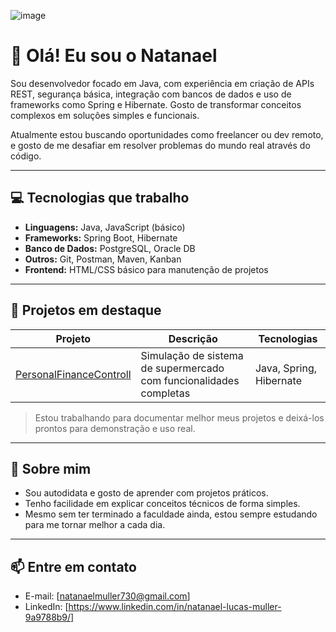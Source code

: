 ![image](https://github.com/user-attachments/assets/cbb8ac3b-b83c-473a-b0a9-3fdd050c6268)


# 👋 Olá! Eu sou o Natanael

Sou desenvolvedor focado em Java, com experiência em criação de APIs REST, segurança básica, integração com bancos de dados e uso de frameworks como Spring e Hibernate. Gosto de transformar conceitos complexos em soluções simples e funcionais.

Atualmente estou buscando oportunidades como freelancer ou dev remoto, e gosto de me desafiar em resolver problemas do mundo real através do código.

---

## 💻 Tecnologias que trabalho

- **Linguagens:** Java, JavaScript (básico)
- **Frameworks:** Spring Boot, Hibernate
- **Banco de Dados:** PostgreSQL, Oracle DB
- **Outros:** Git, Postman, Maven, Kanban
- **Frontend:** HTML/CSS básico para manutenção de projetos

---

## 🚀 Projetos em destaque

| Projeto | Descrição | Tecnologias |
|--------|-----------|-------------|
| [PersonalFinanceControll](https://github.com/Natanael730i/PersonalFinanceControll) | Simulação de sistema de supermercado com funcionalidades completas | Java, Spring, Hibernate |

> Estou trabalhando para documentar melhor meus projetos e deixá-los prontos para demonstração e uso real.

---

## 🧠 Sobre mim

- Sou autodidata e gosto de aprender com projetos práticos.
- Tenho facilidade em explicar conceitos técnicos de forma simples.
- Mesmo sem ter terminado a faculdade ainda, estou sempre estudando para me tornar melhor a cada dia.

---

## 📫 Entre em contato

- E-mail: [natanaelmuller730@gmail.com]
- LinkedIn: [https://www.linkedin.com/in/natanael-lucas-muller-9a9788b9/]
